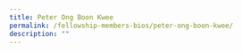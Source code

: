 ```yaml
---
title: Peter Ong Boon Kwee
permalink: /fellowship-members-bios/peter-ong-boon-kwee/
description: ""
---
```

